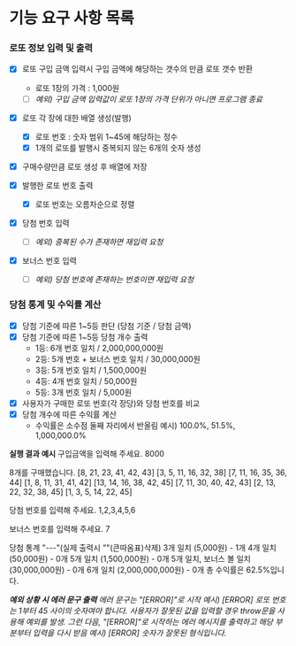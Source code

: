 # 기능 요구 사항 목록

### 로또 정보 입력 및 출력

- [x] 로또 구입 금액 입력시 구입 금액에 해당하는 갯수의 만큼 로또 갯수 반환

  - 로또 1장의 가격 : 1,000원
  - [ ] _예외) 구입 금액 입력값이 로또 1장의 가격 단위가 아니면 프로그램 종료_

- [x] 로또 각 장에 대한 배열 생성(발행)
  - [x] 로또 번호 : 숫자 범위 1~45에 해당하는 정수
  - [x] 1개의 로또를 발행시 중복되지 않는 6개의 숫자 생성
- [x] 구매수량만큼 로또 생성 후 배열에 저장
- [x] 발행한 로또 번호 출력
  - [x] 로또 번호는 오름차순으로 정렬
- [x] 당첨 번호 입력
  - [ ] _예외) 중복된 수가 존재하면 재입력 요청_
- [x] 보너스 번호 입력
  - [ ] _예외) 당첨 번호에 존재하는 번호이면 재입력 요청_

### 당첨 통계 및 수익률 계산

- [x] 당첨 기준에 따른 1~5등 판단 (당첨 기준 / 당첨 금액)
- [x] 당첨 기준에 따른 1~5등 당첨 개수 출력
  - 1등: 6개 번호 일치 / 2,000,000,000원
  - 2등: 5개 번호 + 보너스 번호 일치 / 30,000,000원
  - 3등: 5개 번호 일치 / 1,500,000원
  - 4등: 4개 번호 일치 / 50,000원
  - 5등: 3개 번호 일치 / 5,000원
- [x] 사용자가 구매한 로또 번호(각 장당)와 당첨 번호를 비교
- [x] 당첨 개수에 따른 수익률 계산
  - 수익률은 소수점 둘째 자리에서 반올림
    예시) 100.0%, 51.5%, 1,000,000.0%

**실행 결과 예시**
구입금액을 입력해 주세요.
8000

8개를 구매했습니다.
[8, 21, 23, 41, 42, 43]
[3, 5, 11, 16, 32, 38]
[7, 11, 16, 35, 36, 44]
[1, 8, 11, 31, 41, 42]
[13, 14, 16, 38, 42, 45]
[7, 11, 30, 40, 42, 43]
[2, 13, 22, 32, 38, 45]
[1, 3, 5, 14, 22, 45]

당첨 번호를 입력해 주세요.
1,2,3,4,5,6

보너스 번호를 입력해 주세요.
7

당첨 통계
"---"(실제 출력시 ""(큰따옴표)삭제)
3개 일치 (5,000원) - 1개
4개 일치 (50,000원) - 0개
5개 일치 (1,500,000원) - 0개
5개 일치, 보너스 볼 일치 (30,000,000원) - 0개
6개 일치 (2,000,000,000원) - 0개
총 수익률은 62.5%입니다.

_**예외 상황 시 에러 문구 출력**
에러 문구는 "[ERROR]"로 시작
예시) [ERROR] 로또 번호는 1부터 45 사이의 숫자여야 합니다.
사용자가 잘못된 값을 입력할 경우 throw문을 사용해 예외를 발생. 그런 다음, "[ERROR]"로 시작하는 에러 메시지를 출력하고 해당 부분부터 입력을 다시 받음
예시) [ERROR] 숫자가 잘못된 형식입니다._
